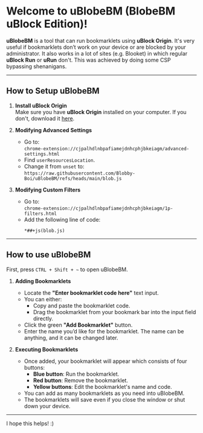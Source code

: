 # Welcome to uBlobeBM (BlobeBM uBlock Edition)!

**uBlobeBM** is a tool that can run bookmarklets using **uBlock Origin**. It's very useful if bookmarklets don’t work on your device or are blocked by your administrator. It also works in a lot of sites (e.g. Blooket) in which regular **uBlock Run** or **uRun** don't. This was achieved by doing some CSP bypassing shenanigans.

---

## **How to Setup uBlobeBM**

1. **Install uBlock Origin**  
   Make sure you have **uBlock Origin** installed on your computer. If you don't, download it [here](https://chromewebstore.google.com/detail/ublock-origin/cjpalhdlnbpafiamejdnhcphjbkeiagm).

2. **Modifying Advanced Settings**  
   - Go to:  
     `chrome-extension://cjpalhdlnbpafiamejdnhcphjbkeiagm/advanced-settings.html`  
   - Find `userResourcesLocation`.  
   - Change it from `unset` to:  
     `https://raw.githubusercontent.com/Blobby-Boi/uBlobeBM/refs/heads/main/blob.js`

2. **Modifying Custom Filters**  
   - Go to:  
     `chrome-extension://cjpalhdlnbpafiamejdnhcphjbkeiagm/1p-filters.html`  
   - Add the following line of code:  
     ```
     *##+js(blob.js)
     ```

---

## **How to use uBlobeBM**
First, press `CTRL + Shift + ~` to open uBlobeBM.

1. **Adding Bookmarklets**  
   - Locate the **"Enter bookmarklet code here"** text input.  
   - You can either:  
     - Copy and paste the bookmarklet code.  
     - Drag the bookmarklet from your bookmark bar into the input field directly.  
   - Click the green **"Add Bookmarklet"** button.
   - Enter the name you’d like for the bookmarklet. The name can be anything, and it can be changed later.

2. **Executing Bookmarklets**  
   - Once added, your bookmarklet will appear which consists of four buttons:  
     - **Blue button**: Run the bookmarklet.  
     - **Red button**: Remove the bookmarklet.  
     - **Yellow buttons**: Edit the bookmarklet's name and code.  
   - You can add as many bookmarklets as you need into uBlobeBM.
   - The bookmarklets will save even if you close the window or shut down your device.

---

I hope this helps! :)
